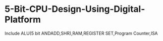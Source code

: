 # 5-Bit-CPU-Design-Using-Digital-Platform
Include ALU(5 bit ANDADD,SHR),RAM,REGISTER SET,Program Counter,ISA
